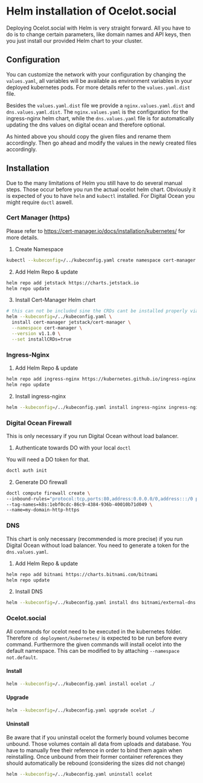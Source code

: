 # Helm installation of Ocelot.social

Deploying Ocelot.social with Helm is very straight forward. All you have to do is to change certain parameters, like domain names and API keys, then you just install our provided Helm chart to your cluster.

## Configuration

You can customize the network with your configuration by changing the `values.yaml`, all variables will be available as environment variables in your deployed kubernetes pods. For more details refer to the `values.yaml.dist` file.

Besides the `values.yaml.dist` file we provide a `nginx.values.yaml.dist` and `dns.values.yaml.dist`. The `nginx.values.yaml` is the configuration for the ingress-nginx helm chart, while the `dns.values.yaml` file is for automatically updating the dns values on digital ocean and therefore optional.

As hinted above you should copy the given files and rename them accordingly. Then go ahead and modify the values in the newly created files accordingly.

## Installation

Due to the many limitations of Helm you still have to do several manual steps. Those occur before you run the actual ocelot helm chart. Obviously it is expected of you to have `helm` and `kubectl` installed. For Digital Ocean you might require `doctl` aswell.

### Cert Manager (https)

Please refer to https://cert-manager.io/docs/installation/kubernetes/ for more details.

1. Create Namespace

```bash
kubectl --kubeconfig=/../kubeconfig.yaml create namespace cert-manager
```

2. Add Helm Repo & update

```bash
helm repo add jetstack https://charts.jetstack.io
helm repo update
```

3. Install Cert-Manager Helm chart
```bash
# this can not be included sine the CRDs cant be installed properly via helm...
helm --kubeconfig=/../kubeconfig.yaml \
  install cert-manager jetstack/cert-manager \
  --namespace cert-manager \
  --version v1.1.0 \
  --set installCRDs=true
```

### Ingress-Nginx

1. Add Helm Repo & update
```bash
helm repo add ingress-nginx https://kubernetes.github.io/ingress-nginx
helm repo update
```

2. Install ingress-nginx
```bash
helm --kubeconfig=/../kubeconfig.yaml install ingress-nginx ingress-nginx/ingress-nginx -f nginx.values.yaml
```

### Digital Ocean Firewall

This is only necessary if you run Digital Ocean without load balancer. 

1. Authenticate towards DO with your local `doctl`

You will need a DO token for that.
```bash
doctl auth init
```

2. Generate DO firewall
```bash
doctl compute firewall create \
--inbound-rules="protocol:tcp,ports:80,address:0.0.0.0/0,address:::/0 protocol:tcp,ports:443,address:0.0.0.0/0,address:::/0" \
--tag-names=k8s:1ebf0cdc-86c9-4384-936b-40010b71d049 \
--name=my-domain-http-https
```

### DNS

This chart is only necessary (recommended is more precise) if you run Digital Ocean without load balancer. 
You need to generate a token for the `dns.values.yaml`.

1. Add Helm Repo & update
```bash
helm repo add bitnami https://charts.bitnami.com/bitnami
helm repo update
```

2. Install DNS
```bash
helm --kubeconfig=/../kubeconfig.yaml install dns bitnami/external-dns -f dns.values.yaml
```

### Ocelot.social

All commands for ocelot need to be executed in the kubernetes folder. Therefore `cd deployment/kubernetes/` is expected to be run before every command. Furthermore the given commands will install ocelot into the default namespace. This can be modified to by attaching `--namespace not.default`.

#### Install
```bash
helm --kubeconfig=/../kubeconfig.yaml install ocelot ./
```

#### Upgrade
```bash
helm --kubeconfig=/../kubeconfig.yaml upgrade ocelot ./
```

#### Uninstall
Be aware that if you uninstall ocelot the formerly bound volumes become unbound. Those volumes contain all data from uploads and database. You have to manually free their reference in order to bind them again when reinstalling. Once unbound from their former container references they should automatically be rebound (considering the sizes did not change)

```bash
helm --kubeconfig=/../kubeconfig.yaml uninstall ocelot
```